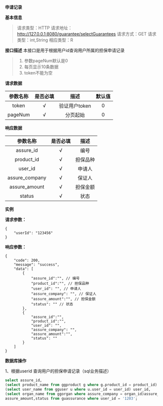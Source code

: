 **申请记录**


**基本信息**

>请求类型：HTTP
>请求地址：http://127.0.0.1:8080/guarantee/selectGuarantees
>请求方式：GET
>请求类型：int,String
>相应类型：R

**接口描述**
本接口是用于根据用户id查询用户所属的担保申请记录
>1. 参数pageNum默认是0
>2. 每页显示10条数据
>3. token不能为空

**请求数据**

参数名称|是否必填|描述|默认值
:-:|:-:|:-:|:-:
token|√|验证用户token|0|
pageNum|√|分页起始|0|

**响应数据**

参数名称|是否必填|描述
:-:|:-:|:-:
assure_id|√|编号|
product_id|√|担保品种|
user_id |√|申请人|
assure_company|√|保证人|
assure_amount|√|担保金额|
status|√|状态|
			
**实例**

**请求参数：**

```
{
	"userId": "123456"
}
```

**响应参数：**

```
{
	"code": 200,
	"message": "success",
	"data": [
		{
			"assure_id":"", // 编号
			"product_id":"", // 担保品种
			"user_id": "", // 申请人
			"assure_company": "", // 保证人
			"assure_amount":"", // 担保金额
			"status": "" // 状态
		},
		{
			"assure_id":"",
			"product_id":"", 
			"user_id": "", 
			"assure_company": "", 
			"assure_amount":"", 
			"status": "" 
		}
	]	
}
```
**数据库操作**

1、根据userid 查询用户的担保申请记录（sql业务描述）
```sql
select assure_id,
(select product_name from ggproduct g where g.product_id = product_id)  product_id,
(select user_name from gguser u where u.user_id = user_id) user_id,
(select organ_name from ggorgan where assure_company = organ_id)assure_company,
assure_amount,status from guassurance where user_id = '1203';
```



